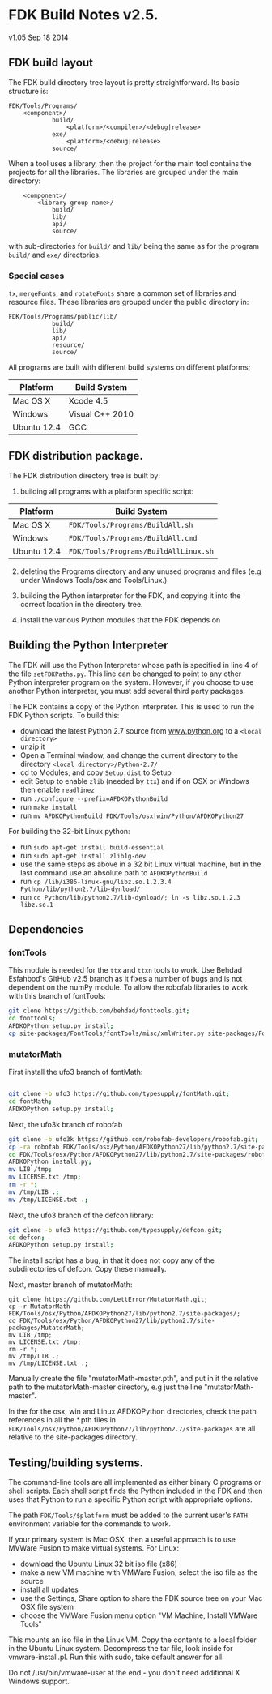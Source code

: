 # FDK Build Notes v2.5.

v1.05 Sep 18 2014

## FDK build layout

The FDK build directory tree layout is pretty straightforward.
Its basic structure is:

```
FDK/Tools/Programs/
	<component>/
			build/
				<platform>/<compiler>/<debug|release>
			exe/
				<platform>/<debug|release>
			source/
```
When a tool uses a library, then the project for the main tool contains the projects for all the libraries.
The libraries are grouped under the main directory:
```
	<component>/
		<library group name>/
			build/
			lib/
			api/
			source/
```
with sub-directories for `build/` and `lib/` being the same as for the program `build/` and `exe/` directories.

### Special cases

`tx`, `mergeFonts`, and `rotateFonts` share a common set of libraries and resource files.
These libraries are grouped under the public directory in:
```
FDK/Tools/Programs/public/lib/
			build/
			lib/
			api/
			resource/
			source/
```
All programs are built with different build systems on different platforms;

| Platform | Build System |
|---|---|
| Mac OS X | Xcode 4.5 |
| Windows | Visual C++ 2010 |
| Ubuntu 12.4 | GCC |

## FDK distribution package.

The FDK distribution directory tree is built by:

1. building all programs with a platform specific script:

| Platform | Build System |
|---|---|
| Mac OS X | `FDK/Tools/Programs/BuildAll.sh` |
| Windows | `FDK/Tools/Programs/BuildAll.cmd` |
| Ubuntu 12.4 | `FDK/Tools/Programs/BuildAllLinux.sh` |

2. deleting the Programs directory and any unused programs and files (e.g under Windows Tools/osx and Tools/Linux.)

3. building the Python interpreter for the FDK, and copying it into the correct location in the directory tree.

4. install the various Python modules that the FDK depends on

## Building the Python Interpreter

The FDK will use the Python Interpreter whose path is specified in line 4 of the file `setFDKPaths.py`. 
This line can be changed to point to any other Python interpreter program on the system. 
However, if you choose to use another Python interpreter, you must add several third party packages.

The FDK contains a copy of the Python interpreter.
This is used to run the FDK Python scripts.
To build this:
- download the latest Python 2.7 source from www.python.org to a `<local directory>`
- unzip it
- Open a Terminal window, and change the current directory to the directory `<local directory>/Python-2.7/`
- cd to Modules, and copy `Setup.dist` to Setup
- edit Setup to enable `zlib` (needed by `ttx`) and if on OSX or Windows then enable `readlinez`
- run `./configure --prefix=AFDKOPythonBuild`
- run `make install`
- run `mv AFDKOPythonBuild FDK/Tools/osx|win/Python/AFDKOPython27`

For building the 32-bit Linux python:
- run `sudo apt-get install build-essential`
- run `sudo apt-get install zlib1g-dev`
- use the same steps as above in a 32 bit Linux virtual machine, but in the last command use an absolute path to `AFDKOPythonBuild`
- run `cp /lib/i386-linux-gnu/libz.so.1.2.3.4 Python/lib/python2.7/lib-dynload/`
- run `cd Python/lib/python2.7/lib-dynload/; ln -s libz.so.1.2.3 libz.so.1`

## Dependencies

### fontTools

This module is needed for the `ttx` and `ttxn` tools to work. 
Use Behdad Esfahbod's GitHub v2.5 branch as it fixes a number of bugs and is not dependent on the numPy module.
To allow the robofab libraries to work with this branch of fontTools:

```sh
git clone https://github.com/behdad/fonttools.git;
cd fonttools;
AFDKOPython setup.py install;
cp site-packages/FontTools/fontTools/misc/xmlWriter.py site-packages/FontTools/xmlWriter.py;
```

### mutatorMath

First install the ufo3 branch of fontMath:

```sh

git clone -b ufo3 https://github.com/typesupply/fontMath.git;
cd fontMath; 
AFDKOPython setup.py install;
```

Next, the ufo3k branch of robofab
```sh
git clone -b ufo3k https://github.com/robofab-developers/robofab.git;
cp -ra robofab FDK/Tools/osx/Python/AFDKOPython27/lib/python2.7/site-packages;
cd FDK/Tools/osx/Python/AFDKOPython27/lib/python2.7/site-packages/robofab;
AFDKOPython install.py;
mv LIB /tmp;
mv LICENSE.txt /tmp;
rm -r *;
mv /tmp/LIB .;
mv /tmp/LICENSE.txt .;
```
Next, the ufo3 branch of the defcon library:
```sh
git clone -b ufo3 https://github.com/typesupply/defcon.git;
cd defcon;
AFDKOPython setup.py install;
```

The install script has a bug, in that it does not copy any of the subdirectories of defcon. Copy these manually.

Next, master branch of mutatorMath:
```
git clone https://github.com/LettError/MutatorMath.git;
cp -r MutatorMath FDK/Tools/osx/Python/AFDKOPython27/lib/python2.7/site-packages/;
cd FDK/Tools/osx/Python/AFDKOPython27/lib/python2.7/site-packages/MutatorMath;
mv LIB /tmp;
mv LICENSE.txt /tmp;
rm -r *;
mv /tmp/LIB .;
mv /tmp/LICENSE.txt .;
```
Manually create the file "mutatorMath-master.pth", and put in it the relative path to the mutatorMath-master directory, e.g just  the line "mutatorMath-master".

In the for the osx, win and Linux AFDKOPython directories, check the path references in all the *.pth files in `FDK/Tools/osx/Python/AFDKOPython27/lib/python2.7/site-packages` are all relative to the site-packages directory.

## Testing/building systems.

The command-line tools are all implemented as either binary C programs or shell scripts. Each shell script finds the Python included in the FDK and then uses that Python to run a specific Python script with appropriate options.

The path `FDK/Tools/$platform` must be added to the current user's `PATH` environment variable for the commands to work.

If your primary system is Mac OSX, then a useful approach is to use MVWare Fusion to make virtual systems. For Linux:

- download the Ubuntu Linux 32 bit iso file (x86)
- make a new VM machine with VMWare Fusion, select the iso file as the source
- install all updates
- use the Settings, Share option to share the FDK source tree on your Mac OSX file system
- choose the VMWare Fusion menu option "VM Machine, Install VMWare Tools"

This mounts an iso file in the Linux VM. Copy the contents to a local folder in the Ubuntu Linux system. Decompress the tar file, look inside for vmware-install.pl. Run this with sudo, take default answer for all.

Do not /usr/bin/vmware-user at the end - you don't need additional X Windows support.
